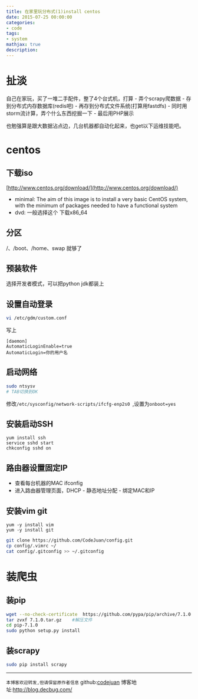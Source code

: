 ```yaml
---
title: 在家里玩分布式(1)install centos 
date: 2015-07-25 00:00:00
categories:
- code
tags: 
- system
mathjax: true
description: 
---
```



# 扯淡
自己在家玩，买了一堆二手配件，整了4个台式机，打算
    - 弄个scrapy爬数据
    - 存到分布式内存数据库(redis吧)
    - 再存到分布式文件系统(打算用fastdfs)
    - 同时用storm流计算，弄个什么东西挖掘一下
    - 最后用PHP展示

也勉强算是跟大数据沾点边，几台机器都自动化起来，也get以下运维技能吧。

<!--more-->

# centos
## 下载iso
[http://www.centos.org/download/](http://www.centos.org/download/)
- minimal: The aim of this image is to install a very basic CentOS system, with the minimum of packages needed to have a functional system
- dvd: 一般选择这个
下载x86_64

## 分区
/、/boot、/home、swap 就够了

## 预装软件
选择开发者模式，可以把python jdk都装上

## 设置自动登录
```bash
vi /etc/gdm/custom.conf
```
写上
```
[daemon]
AutomaticLoginEnable=true
AutomaticLogin=你的用户名
```

## 启动网络
```bash
sudo ntsysv
# TAB切换到OK
```
修改`/etc/sysconfig/network-scripts/ifcfg-enp2s0 `,设置为`onboot=yes`


## 安装启动SSH
```shell
yum install ssh
service sshd start
chkconfig sshd on
```

## 路由器设置固定IP
- 查看每台机器的MAC ifconfig
- 进入路由器管理页面，DHCP - 静态地址分配 - 绑定MAC和IP

## 安装vim git
```shell
yum -y install vim
yum -y install git
```

```sh
git clone https://github.com/CodeJuan/config.git
cp config/.vimrc ~/
cat config/.gitconfig >> ~/.gitconfig
```

# 装爬虫
## 装pip
```sh
wget --no-check-certificate  https://github.com/pypa/pip/archive/7.1.0.tar.gz
tar zvxf 7.1.0.tar.gz    #解压文件
cd pip-7.1.0
sudo python setup.py install
```

## 装scrapy
```sh
sudo pip install scrapy
```


-----------------------

`本博客欢迎转发,但请保留原作者信息`
github:[codejuan](https://github.com/CodeJuan)
博客地址:http://blog.decbug.com/

